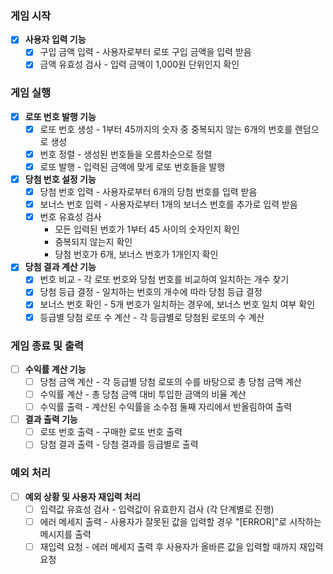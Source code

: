 ### 게임 시작
- [x]  **사용자 입력 기능**
    - [x]  구입 금액 입력 - 사용자로부터 로또 구입 금액을 입력 받음
    - [x]  금액 유효성 검사 - 입력 금액이 1,000원 단위인지 확인

### 게임 실행
- [x]  **로또 번호 발행 기능**
    - [x]  로또 번호 생성 - 1부터 45까지의 숫자 중 중복되지 않는 6개의 번호를 랜덤으로 생성
    - [x]  번호 정렬 - 생성된 번호들을 오름차순으로 정렬
    - [x]  로또 발행 - 입력된 금액에 맞게 로또 번호들을 발행
- [x]  **당첨 번호 설정 기능**
    - [x]  당첨 번호 입력 - 사용자로부터 6개의 당첨 번호를 입력 받음
    - [x]  보너스 번호 입력 - 사용자로부터 1개의 보너스 번호를 추가로 입력 받음
    - [x]  번호 유효성 검사
        - 모든 입력된 번호가 1부터 45 사이의 숫자인지 확인
        - 중복되지 않는지 확인
        - 당첨 번호가 6개, 보너스 번호가 1개인지 확인
- [x]  **당첨 결과 계산 기능**
    - [x]  번호 비교 - 각 로또 번호와 당첨 번호를 비교하여 일치하는 개수 찾기
    - [x]  당첨 등급 결정 - 일치하는 번호의 개수에 따라 당첨 등급 결정
    - [x]  보너스 번호 확인 - 5개 번호가 일치하는 경우에, 보너스 번호 일치 여부 확인
    - [x]  등급별 당첨 로또 수 계산 - 각 등급별로 당첨된 로또의 수 계산

### 게임 종료 및 출력
- [ ]  **수익률 계산 기능**
    - [ ]  당첨 금액 계산 - 각 등급별 당첨 로또의 수를 바탕으로 총 당첨 금액 계산
    - [ ]  수익률 계산 - 총 당첨 금액 대비 투입한 금액의 비율 계산
    - [ ]  수익률 출력 - 계산된 수익률을 소수점 둘째 자리에서 반올림하여 출력
- [ ]  **결과 출력 기능**
    - [ ]  로또 번호 출력 - 구매한 로또 번호 출력
    - [ ]  당첨 결과 출력 - 당첨 결과를 등급별로 출력

### 예외 처리
- [ ]  **예외 상황 및 사용자 재입력 처리**
    - [ ]  입력값 유효성 검사 - 입력값이 유효한지 검사 (각 단계별로 진행)
    - [ ]  에러 메세지 출력 - 사용자가 잘못된 값을 입력할 경우 "[ERROR]"로 시작하는 메시지를 출력
    - [ ]  재입력 요청 - 에러 메세지 출력 후 사용자가 올바른 값을 입력할 때까지 재입력 요청